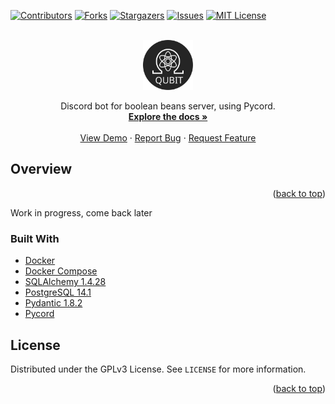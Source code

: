 <div id="top"></div>

[![Contributors][contributors-shield]][contributors-url]
[![Forks][forks-shield]][forks-url]
[![Stargazers][stars-shield]][stars-url]
[![Issues][issues-shield]][issues-url]
[![MIT License][license-shield]][license-url]



<br />
<div align="center">
  <a href="https://github.com/boolean-beans/qubit">
    <img src="./docs/logo.svg" alt="qubit logo" height="80" />
  </a>

  <p align="center">
    Discord bot for boolean beans server, using Pycord.
    <br />
    <a href="https://github.com/boolean-beans/qubit"><strong>Explore the docs »</strong></a>
    <br />
    <br />
    <a href="https://github.com/boolean-beans/qubit">View Demo</a>
    ·
    <a href="https://github.com/boolean-beans/qubit/issues">Report Bug</a>
    ·
    <a href="https://github.com/boolean-beans/qubit/issues">Request Feature</a>
  </p>
</div>


## Overview

<p align="right">(<a href="#top">back to top</a>)</p>
Work in progress, come back later



### Built With

- [Docker](https://docs.docker.com/)
- [Docker Compose](https://docs.docker.com/compose/)
- [SQLAlchemy 1.4.28](https://docs.sqlalchemy.org/en/14/) 
- [PostgreSQL 14.1](https://www.postgresql.org/docs/14/)
- [Pydantic 1.8.2](https://pydantic-docs.helpmanual.io/)
- [Pycord](https://github.com/Pycord-Development/pycord)

## License

Distributed under the GPLv3 License. See `LICENSE` for more information.

<p align="right">(<a href="#top">back to top</a>)</p>

[contributors-shield]: https://img.shields.io/github/contributors/boolean-beans/qubit.svg?style=for-the-badge
[contributors-url]: https://github.com/boolean-beans/qubit/graphs/contributors
[forks-shield]: https://img.shields.io/github/forks/boolean-beans/qubit.svg?style=for-the-badge
[forks-url]: https://github.com/boolean-beans/qubit/network/members
[stars-shield]: https://img.shields.io/github/stars/boolean-beans/qubit.svg?style=for-the-badge
[stars-url]: https://github.com/boolean-beans/qubit/stargazers
[issues-shield]: https://img.shields.io/github/issues/boolean-beans/qubit.svg?style=for-the-badge
[issues-url]: https://github.com/boolean-beans/qubit/issues
[license-shield]: https://img.shields.io/github/license/boolean-beans/qubit.svg?style=for-the-badge
[license-url]: https://github.com/boolean-beans/qubit/blob/master/LICENSE
